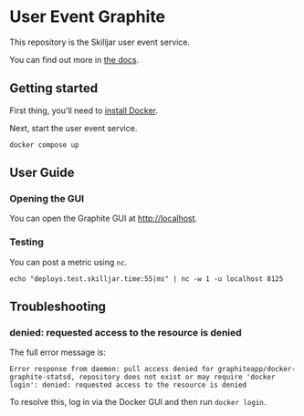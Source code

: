 # User Event Graphite

This repository is the Skilljar user event service.

You can find out more in [the docs](https://skilljar.atlassian.net/wiki/spaces/~237849251/pages/1348862018/User+Eventing+Service).

## Getting started

First thing, you'll need to [install Docker](https://docs.docker.com/get-docker/).

Next, start the user event service.

```shell
docker compose up
```

## User Guide

### Opening the GUI

You can open the Graphite GUI at <http://localhost>.

### Testing

You can post a metric using `nc`.

```shell
echo "deploys.test.skilljar.time:55|ms" | nc -w 1 -u localhost 8125
```

## Troubleshooting

### denied: requested access to the resource is denied

The full error message is:

```shell
Error response from daemon: pull access denied for graphiteapp/docker-graphite-statsd, repository does not exist or may require 'docker login': denied: requested access to the resource is denied
```

To resolve this, log in via the Docker GUI and then run `docker login`.
